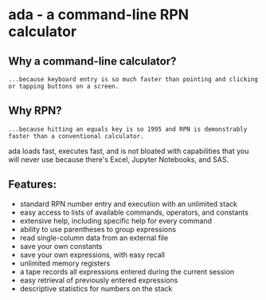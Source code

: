 # ada - a command-line RPN calculator

## Why a command-line calculator? 
    ...because keyboard entry is so much faster than pointing and clicking or tapping buttons on a screen.

## Why RPN? 
    ...because hitting an equals key is so 1995 and RPN is demonstrably faster than a conventional calculator.

ada loads fast, executes fast, and is not bloated with capabilities that you will never use because there's Excel, Jupyter Notebooks, and SAS. 

## Features:
- standard RPN number entry and execution with an unlimited stack
- easy access to lists of available commands, operators, and constants
- extensive help, including specific help for every command
- ability to use parentheses to group expressions
- read single-column data from an external file
- save your own constants
- save your own expressions, with easy recall
- unlimited memory registers
- a tape records all expressions entered during the current session
- easy retrieval of previously entered expressions
- descriptive statistics for numbers on the stack